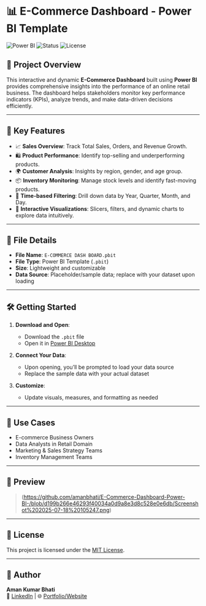 # 📊 E-Commerce Dashboard - Power BI Template

![Power BI](https://img.shields.io/badge/Built%20With-Power%20BI-yellow?logo=powerbi&logoColor=white)
![Status](https://img.shields.io/badge/Status-Completed-brightgreen)
![License](https://img.shields.io/badge/License-MIT-blue)

## 🚀 Project Overview

This interactive and dynamic **E-Commerce Dashboard** built using **Power BI** provides comprehensive insights into the performance of an online retail business. The dashboard helps stakeholders monitor key performance indicators (KPIs), analyze trends, and make data-driven decisions efficiently.

---

## 📌 Key Features

- 📈 **Sales Overview**: Track Total Sales, Orders, and Revenue Growth.
- 🛍️ **Product Performance**: Identify top-selling and underperforming products.
- 🌍 **Customer Analysis**: Insights by region, gender, and age group.
- 📦 **Inventory Monitoring**: Manage stock levels and identify fast-moving products.
- 📅 **Time-based Filtering**: Drill down data by Year, Quarter, Month, and Day.
- 🔎 **Interactive Visualizations**: Slicers, filters, and dynamic charts to explore data intuitively.

---

## 📂 File Details

- **File Name**: `E-COMMERCE DASH BOARD.pbit`
- **File Type**: Power BI Template (`.pbit`)
- **Size**: Lightweight and customizable
- **Data Source**: Placeholder/sample data; replace with your dataset upon loading

---

## 🛠️ Getting Started

1. **Download and Open**:
   - Download the `.pbit` file
   - Open it in [Power BI Desktop](https://powerbi.microsoft.com/desktop/)

2. **Connect Your Data**:
   - Upon opening, you’ll be prompted to load your data source
   - Replace the sample data with your actual dataset

3. **Customize**:
   - Update visuals, measures, and formatting as needed

---

## 🎯 Use Cases

- E-commerce Business Owners
- Data Analysts in Retail Domain
- Marketing & Sales Strategy Teams
- Inventory Management Teams

---

## 📸 Preview

> (https://github.com/amanbhati/E-Commerce-Dashboard-Power-BI-/blob/d199b266e46293f40034a0d9a8e3d8c528e0e6db/Screenshot%202025-07-18%20105247.png)

---

## 📃 License

This project is licensed under the [MIT License](LICENSE).

---

## 🙌 Author

**Aman Kumar Bhati**  
📧 [LinkedIn](https://www.linkedin.com/in/your-profile) | 🌐 [Portfolio/Website](https://your-portfolio.com)



